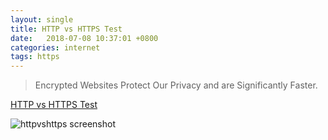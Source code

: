 ```yaml
---
layout: single
title: HTTP vs HTTPS Test
date:   2018-07-08 10:37:01 +0800
categories: internet
tags: https
---
```

>Encrypted Websites Protect Our Privacy and are Significantly Faster.

[HTTP vs HTTPS Test](https://www.httpvshttps.com/)

<img data-src="{% asset_path httpvshttps.png %}" src="{% asset_path httpvshttps-lq.png %}" class="lazyload blur-up" alt="httpvshttps screenshot"/>
